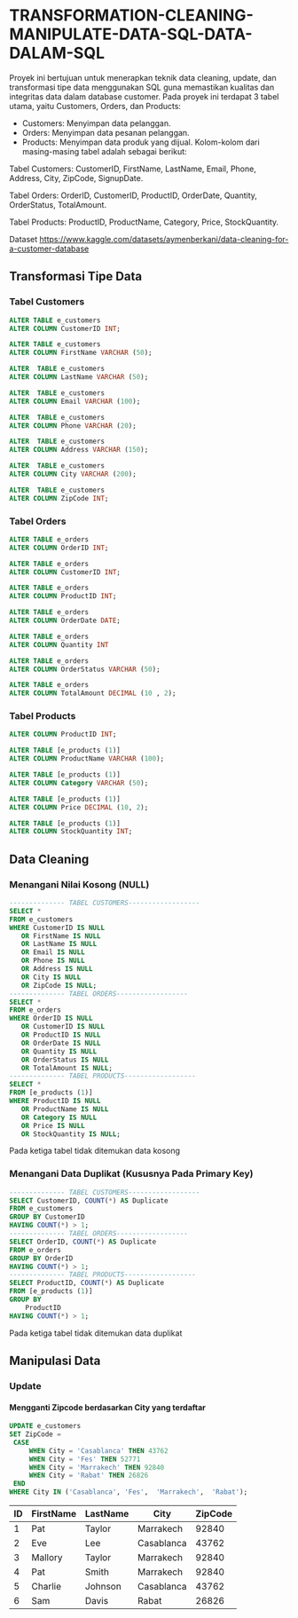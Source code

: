 # TRANSFORMATION-CLEANING-MANIPULATE-DATA-SQL-DATA-DALAM-SQL
Proyek ini bertujuan untuk menerapkan teknik data cleaning, update, dan transformasi tipe data menggunakan SQL guna memastikan kualitas dan integritas data dalam database customer. 
Pada proyek ini terdapat 3 tabel utama, yaitu Customers, Orders, dan Products:
- Customers: Menyimpan data pelanggan.
- Orders: Menyimpan data pesanan pelanggan.
- Products: Menyimpan data produk yang dijual.
Kolom-kolom dari masing-masing tabel adalah sebagai berikut:

Tabel Customers:
CustomerID, FirstName, LastName, Email, Phone, Address, City, ZipCode, SignupDate.

Tabel Orders:
OrderID, CustomerID, ProductID, OrderDate, Quantity, OrderStatus, TotalAmount.

Tabel Products:
ProductID, ProductName, Category, Price, StockQuantity.

Dataset https://www.kaggle.com/datasets/aymenberkani/data-cleaning-for-a-customer-database

## Transformasi Tipe Data
### Tabel Customers
``` sql
ALTER TABLE e_customers
ALTER COLUMN CustomerID INT;

ALTER TABLE e_customers
ALTER COLUMN FirstName VARCHAR (50);

ALTER  TABLE e_customers
ALTER COLUMN LastName VARCHAR (50);

ALTER  TABLE e_customers
ALTER COLUMN Email VARCHAR (100);

ALTER  TABLE e_customers
ALTER COLUMN Phone VARCHAR (20);

ALTER  TABLE e_customers
ALTER COLUMN Address VARCHAR (150);

ALTER  TABLE e_customers
ALTER COLUMN City VARCHAR (200);

ALTER  TABLE e_customers
ALTER COLUMN ZipCode INT;
```
### Tabel Orders
``` sql
ALTER TABLE e_orders
ALTER COLUMN OrderID INT;

ALTER TABLE e_orders
ALTER COLUMN CustomerID INT;

ALTER TABLE e_orders
ALTER COLUMN ProductID INT;

ALTER TABLE e_orders
ALTER COLUMN OrderDate DATE;

ALTER TABLE e_orders
ALTER COLUMN Quantity INT

ALTER TABLE e_orders
ALTER COLUMN OrderStatus VARCHAR (50);

ALTER TABLE e_orders
ALTER COLUMN TotalAmount DECIMAL (10 , 2);
```
### Tabel Products
``` sql ALTER TABLE [e_products (1)]
ALTER COLUMN ProductID INT;

ALTER TABLE [e_products (1)]
ALTER COLUMN ProductName VARCHAR (100);

ALTER TABLE [e_products (1)]
ALTER COLUMN Category VARCHAR (50);

ALTER TABLE [e_products (1)]
ALTER COLUMN Price DECIMAL (10, 2);

ALTER TABLE [e_products (1)]
ALTER COLUMN StockQuantity INT;
```
## Data Cleaning
### Menangani Nilai Kosong (NULL)
```sql
-------------- TABEL CUSTOMERS------------------
SELECT *
FROM e_customers
WHERE CustomerID IS NULL
   OR FirstName IS NULL
   OR LastName IS NULL
   OR Email IS NULL
   OR Phone IS NULL
   OR Address IS NULL
   OR City IS NULL
   OR ZipCode IS NULL;
-------------- TABEL ORDERS------------------
SELECT *
FROM e_orders
WHERE OrderID IS NULL
   OR CustomerID IS NULL
   OR ProductID IS NULL
   OR OrderDate IS NULL
   OR Quantity IS NULL
   OR OrderStatus IS NULL
   OR TotalAmount IS NULL;
-------------- TABEL PRODUCTS------------------
SELECT *
FROM [e_products (1)]
WHERE ProductID IS NULL
   OR ProductName IS NULL
   OR Category IS NULL
   OR Price IS NULL
   OR StockQuantity IS NULL;
```
Pada ketiga tabel tidak ditemukan data kosong 

### Menangani Data Duplikat (Kususnya Pada Primary Key)
``` sql
-------------- TABEL CUSTOMERS------------------
SELECT CustomerID, COUNT(*) AS Duplicate
FROM e_customers
GROUP BY CustomerID
HAVING COUNT(*) > 1;
-------------- TABEL ORDERS------------------
SELECT OrderID, COUNT(*) AS Duplicate
FROM e_orders
GROUP BY OrderID
HAVING COUNT(*) > 1;
-------------- TABEL PRODUCTS------------------
SELECT ProductID, COUNT(*) AS Duplicate
FROM [e_products (1)]
GROUP BY
	ProductID
HAVING COUNT(*) > 1;
```
Pada ketiga tabel tidak ditemukan data duplikat 
## Manipulasi Data
### Update 
#### Mengganti Zipcode berdasarkan City yang terdaftar
   ``` sql
   UPDATE e_customers
SET ZipCode =
	CASE
		WHEN City = 'Casablanca' THEN 43762
		WHEN City = 'Fes' THEN 52771
		WHEN City = 'Marrakech' THEN 92840
		WHEN City = 'Rabat' THEN 26826
	END
WHERE City IN ('Casablanca', 'Fes',  'Marrakech',  'Rabat');
```
| ID | FirstName | LastName | City       | ZipCode |
|----|-----------|----------|------------|---------|
| 1  | Pat       | Taylor   | Marrakech  | 92840   |
| 2  | Eve       | Lee      | Casablanca | 43762   |
| 3  | Mallory   | Taylor   | Marrakech  | 92840   |
| 4  | Pat       | Smith    | Marrakech  | 92840   |
| 5  | Charlie   | Johnson  | Casablanca | 43762   |
| 6  | Sam       | Davis    | Rabat      | 26826   |


